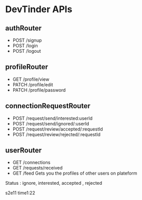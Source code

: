 # DevTinder APIs

## authRouter
- POST /signup
- POST /login
- POST /logout

## profileRouter
- GET /profile/view
- PATCH /profile/edit
- PATCH /profile/password

## connectionRequestRouter
- POST /request/send/interested:userId
- POST /request/send/ignored/:userId
- POST /request/review/accepted/:requestId
- POST /request/review/rejected/:requestId

## userRouter
- GET /connections
- GET /requests/received
- GET /feed Gets you the profiles of other users on plateform




Status : ignore, interested, accepted , rejected


s2e11 time1:22
